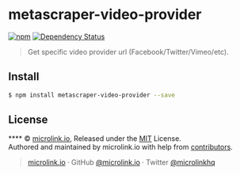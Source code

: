 # metascraper-video-provider

[![npm](https://img.shields.io/npm/v/metascraper-video-provider.svg?style=flat-square)](https://www.npmjs.com/package/metascraper-video-provider)
[![Dependency Status](https://david-dm.org/microlinkhq/metascraper.svg?path=packages/metascraper-video-provider&style=flat-square)](https://david-dm.org/microlinkhq/metascraper?path=packages/metascraper-video-provider)

> Get specific video provider url (Facebook/Twitter/Vimeo/etc).

## Install

```bash
$ npm install metascraper-video-provider --save
```

## License

**** © [microlink.io](https://microlink.io), Released under the [MIT](https://github.com/microlinkhq//blob/master/LICENSE.md) License.<br>
Authored and maintained by microlink.io with help from [contributors](https://github.com/microlinkhq//contributors).

> [microlink.io](https://microlink.io) · GitHub [@microlink.io](https://github.com/microlinkhq) · Twitter [@microlinkhq](https://twitter.com/microlinkhq)

